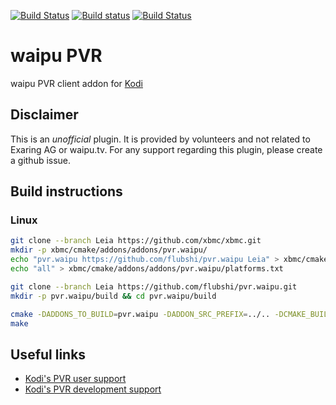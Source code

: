[![Build Status](https://travis-ci.org/flubshi/pvr.waipu.svg?branch=Leia)](https://travis-ci.org/flubshi/pvr.waipu) [![Build status](https://ci.appveyor.com/api/projects/status/mak70bfs0bj78y53/branch/Matrix?svg=true)](https://ci.appveyor.com/project/flubshi/pvr-waipu/branch/Leia) [![Build Status](https://jenkins.kodi.tv/buildStatus/icon?job=flubshi%2Fpvr.waipu%2FLeia)](https://jenkins.kodi.tv/job/flubshi/job/pvr.waipu/job/Leia/)

# waipu PVR
waipu PVR client addon for [Kodi](http://kodi.tv)


## Disclaimer

This is an *unofficial* plugin. It is provided by volunteers and not related to Exaring AG or waipu.tv.
For any support regarding this plugin, please create a github issue.


## Build instructions

### Linux

```bash
git clone --branch Leia https://github.com/xbmc/xbmc.git
mkdir -p xbmc/cmake/addons/addons/pvr.waipu/
echo "pvr.waipu https://github.com/flubshi/pvr.waipu Leia" > xbmc/cmake/addons/addons/pvr.waipu/pvr.waipu.txt
echo "all" > xbmc/cmake/addons/addons/pvr.waipu/platforms.txt

git clone --branch Leia https://github.com/flubshi/pvr.waipu.git
mkdir -p pvr.waipu/build && cd pvr.waipu/build

cmake -DADDONS_TO_BUILD=pvr.waipu -DADDON_SRC_PREFIX=../.. -DCMAKE_BUILD_TYPE=Debug -DCMAKE_INSTALL_PREFIX=../../xbmc/addons -DPACKAGE_ZIP=1 ../../xbmc/cmake/addons
make
```


## Useful links

* [Kodi's PVR user support](http://forum.kodi.tv/forumdisplay.php?fid=167)
* [Kodi's PVR development support](http://forum.kodi.tv/forumdisplay.php?fid=136)
